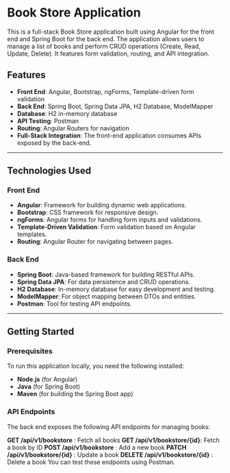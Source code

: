 # Book Store Application

This is a full-stack Book Store application built using Angular for the front end and Spring Boot for the back end. The application allows users to manage a list of books and perform CRUD operations (Create, Read, Update, Delete). It features form validation, routing, and API integration.

## Features

- **Front End**: Angular, Bootstrap, ngForms, Template-driven form validation
- **Back End**: Spring Boot, Spring Data JPA, H2 Database, ModelMapper
- **Database**: H2 in-memory database
- **API Testing**: Postman
- **Routing**: Angular Routers for navigation
- **Full-Stack Integration**: The front-end application consumes APIs exposed by the back-end.

---

## Technologies Used

### Front End
- **Angular**: Framework for building dynamic web applications.
- **Bootstrap**: CSS framework for responsive design.
- **ngForms**: Angular forms for handling form inputs and validations.
- **Template-Driven Validation**: Form validation based on Angular templates.
- **Routing**: Angular Router for navigating between pages.

### Back End
- **Spring Boot**: Java-based framework for building RESTful APIs.
- **Spring Data JPA**: For data persistence and CRUD operations.
- **H2 Database**: In-memory database for easy development and testing.
- **ModelMapper**: For object mapping between DTOs and entities.
- **Postman**: Tool for testing API endpoints.

---

## Getting Started

### Prerequisites

To run this application locally, you need the following installed:
- **Node.js** (for Angular)
- **Java** (for Spring Boot)
- **Maven** (for building the Spring Boot app)


### API Endpoints
The back end exposes the following API endpoints for managing books:

**GET /api/v1/bookstore** : Fetch all books
**GET /api/v1/bookstore/{id}**: Fetch a book by ID
**POST /api/v1/bookstore** : Add a new book
**PATCH /api/v1/bookstore/{id}** : Update a book
**DELETE /api/v1/bookstore/{id}** : Delete a book
You can test these endpoints using Postman.

